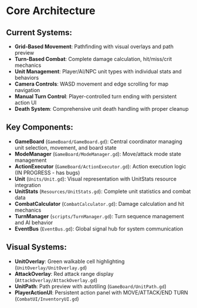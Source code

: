 # Core Architecture

## Current Systems:
- **Grid-Based Movement**: Pathfinding with visual overlays and path preview
- **Turn-Based Combat**: Complete damage calculation, hit/miss/crit mechanics
- **Unit Management**: Player/AI/NPC unit types with individual stats and behaviors
- **Camera Controls**: WASD movement and edge scrolling for map navigation
- **Manual Turn Control**: Player-controlled turn ending with persistent action UI
- **Death System**: Comprehensive unit death handling with proper cleanup

## Key Components:

- **GameBoard** (`GameBoard/GameBoard.gd`): Central coordinator managing unit selection, movement, and board state
- **ModeManager** (`GameBoard/ModeManager.gd`): Move/attack mode state management
- **ActionExecutor** (`GameBoard/ActionExecutor.gd`): Action execution logic (IN PROGRESS - has bugs)
- **Unit** (`Units/Unit.gd`): Visual representation with UnitStats resource integration
- **UnitStats** (`Resources/UnitStats.gd`): Complete unit statistics and combat data
- **CombatCalculator** (`CombatCalculator.gd`): Damage calculation and hit mechanics
- **TurnManager** (`scripts/TurnManager.gd`): Turn sequence management and AI behavior
- **EventBus** (`EventBus.gd`): Global signal hub for system communication

## Visual Systems:
- **UnitOverlay**: Green walkable cell highlighting (`UnitOverlay/UnitOverlay.gd`)
- **AttackOverlay**: Red attack range display (`AttackOverlay/AttackOverlay.gd`)
- **UnitPath**: Path preview with autotiling (`GameBoard/UnitPath.gd`)
- **PlayerActionUI**: Persistent action panel with MOVE/ATTACK/END TURN (`CombatUI/InventoryUI.gd`)